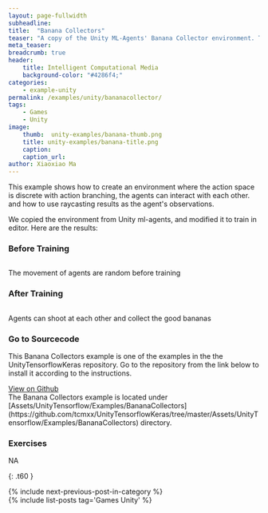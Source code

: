 ```yaml
---
layout: page-fullwidth
subheadline: 
title:  "Banana Collectors"
teaser: "A copy of the Unity ML-Agents' Banana Collector environment. The agents are trained to collect bananas, shoot at each other and avoid the bad bananas. Discrete action branching is used in this example."
meta_teaser: 
breadcrumb: true
header:
    title: Intelligent Computational Media
    background-color: "#4286f4;"
categories:
    - example-unity
permalink: /examples/unity/bananacollector/
tags:
    - Games
    - Unity
image:
    thumb:  unity-examples/banana-thumb.png
    title: unity-examples/banana-title.png
    caption: 
    caption_url: 
author: Xiaoxiao Ma
---
```


This example shows how to create an environment where the action space is discrete with action branching, the agents can interact with each other. and how to use raycasting results as the agent's observations.

We copied the environment from Unity ml-agents, and modified it to train in editor. Here are the results:

### Before Training
<div class="row text-center">
	<div class="medium-8 columns t30">
       <img src="{{ site.urlimg }}unity-examples/banana-collector-before-training.gif" alt="">
    </div><!-- /.medium-8.columns -->
	<p>The movement of agents are random before training</p>
</div><!-- /.row -->

### After Training
<div class="row text-center">
	<div class="medium-8 columns t30">
       <img src="{{ site.urlimg }}unity-examples/banana-collector-after-training.gif" alt="">
    </div><!-- /.medium-8.columns -->
	<p>Agents can shoot at each other and collect the good bananas</p>
</div><!-- /.row -->

### Go to Sourcecode
This Banana Collectors example is one of the examples in the the UnityTensorflowKeras repository. Go to the repository from the link below to install it according to the instructions. 
<div class="row">
    <div class="medium-6 columns t10">
	  <a class = "radius button small" target="_blank" href = "https://github.com/tcmxx/UnityTensorflowKeras" >View on Github</a>
    </div>
</div><!-- /.row -->
The Banana Collectors example is located under [Assets/UnityTensorflow/Examples/BananaCollectors](https://github.com/tcmxx/UnityTensorflowKeras/tree/master/Assets/UnityTensorflow/Examples/BananaCollectors) directory.

### Exercises
NA


{: .t60 }
<div id="bottom" class="row t30">
    <div class="small-12 columns">
       {% include next-previous-post-in-category %}
    </div><!-- /.small-12.columns -->
</div>
{% include list-posts tag='Games Unity' %}

